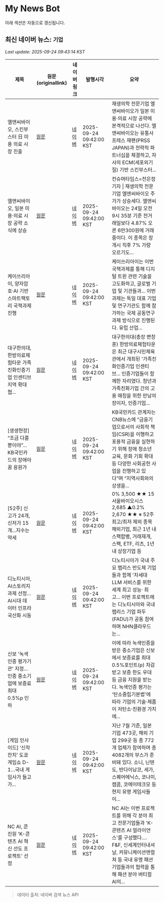 # My News Bot

아래 섹션은 자동으로 갱신됩니다.

<!-- NEWS:START -->
## 최신 네이버 뉴스: `기업`
_Last update: 2025-09-24 09:43:14 KST_

| 제목 | 원문(originallink) | 네이버 링크 | 발행시각 | 요약 |
|---|---|---|---|---|
| 엘앤씨바이오, 스킨부스터 日 미용 의료 시장 진출 | [원문](https://www.hankyung.com/article/202509244099i) | [네이버](https://n.news.naver.com/mnews/article/015/0005189303?sid=105) | 2025-09-24 09:42:00 KST | 재생의학 전문기업 엘앤씨바이오가 일본 미용·의료 시장 공략에 본격적으로 나선다. 엘앤씨바이오는 유통사 프레스 재팬(PRSS JAPAN)과 전략적 파트너십을 체결하고, 자사의 ECM(세포외기질) 기반 스킨부스터... |
| 엘앤씨바이오, 일본 미용·의료 시장 공략 소식에 상승 | [원문](https://www.cstimes.com/news/articleView.html?idxno=669053) | [네이버](https://www.cstimes.com/news/articleView.html?idxno=669053) | 2025-09-24 09:42:00 KST | 컨슈머타임스=전은정 기자 \| 재생의학 전문기업 엘앤씨바이오 주가가 상승세다. 엘앤씨바이오는 24일 오전 9시 35분 기준 전거래일보다 4.87% 오른 6만300원에 거래중이다. 이 종목은 장 개시 직후 7% 가량 오르기도... |
| 케이쓰리아이, 양자암호·AI 기반 스마트팩토리 국책과제 진행 | [원문](https://www.sentv.co.kr/article/view/sentv202509240042) | [네이버](https://www.sentv.co.kr/article/view/sentv202509240042) | 2025-09-24 09:42:00 KST | 케이쓰리아이는 이번 국책과제를 통해 디지털 트윈 관련 기술을 고도화하고, 글로벌 기업 및 기관들과... 이번 과제는 독일 대표 기업 및 연구기관도 함께 참가하는 국제 공동연구과제 방식으로 진행된다. 유럽 산업... |
| 대구한의대, 한방의료체험타운 가족친화인증기업 인센티브 지역 확대 협... | [원문](http://www.veritas-a.com/news/articleView.html?idxno=574164) | [네이버](http://www.veritas-a.com/news/articleView.html?idxno=574164) | 2025-09-24 09:42:00 KST | 대구한의대(총장 변창훈) 한방의료체험타운은 최근 대구시민체육관에서 개최된 '가족친화인증기업 인센티브... 인증기업들이 함께한 자리였다. 청년과 가족친화기업 간의 고용 매칭을 위한 만남의 장이자, 인증기업... |
| [생생현장] “조금 다를 뿐이야”…KB국민카드의 장애아 꿈 응원가 | [원문](https://www.cnbnews.com/news/article.html?no=750936) | [네이버](https://www.cnbnews.com/news/article.html?no=750936) | 2025-09-24 09:42:00 KST | KB국민카드 관계자는 CNB뉴스에 “금융기업으로서의 사회적 책임(CSR)을 이행하고 포용적 금융을 실현하기 위해 장애 청소년 교육, 문화 기회 확대 등 다양한 사회공헌 사업을 진행하고 있다”며 “지역사회와의 상생을... |
| [52주] 신고가 24개, 신저가 15개...지수는 약세 | [원문](https://www.itooza.com/common/iview.php?no=2025092409340208695) | [네이버](https://www.itooza.com/common/iview.php?no=2025092409340208695) | 2025-09-24 09:42:00 KST | 0% 3,500 ★★ 15 서울바이오시스 2,685 ▲0.2% 2,670 ★★ ※ 52주 최고/최저 제외 종목 해외기업, 최근 1년 내 스팩합병, 거래재개, 스팩, ETF, 리츠, 1년 내 상장기업 등 |
| 디노티시아, AI스토리지 과제 선정…AI시대 데이터 인프라 국산화 시동 | [원문](https://www.epnc.co.kr/news/articleView.html?idxno=322849) | [네이버](https://www.epnc.co.kr/news/articleView.html?idxno=322849) | 2025-09-24 09:42:00 KST | 디노티시아가 국내 주요 팹리스 반도체 기업들과 함께 '차세대 LLM 서비스를 위한 세계 최고 성능· 최고... 이번 프로젝트에는 디노티시아와 국내 팹리스 기업 파두(FADU)가 공동 참여하며 NHN클라우드는... |
| 신보 '녹색인증 평가기관' 지정…인증 중소기업에 보증료 최대 0.5%p 인하 | [원문](https://www.econovill.com/news/articleView.html?idxno=712491) | [네이버](https://www.econovill.com/news/articleView.html?idxno=712491) | 2025-09-24 09:42:00 KST | 이에 따라 녹색인증을 받은 중소기업은 신보에서 보증료를 최대 0.5%포인트(p) 차감받고 보증 한도 우대 등 금융 지원을 받는다. 녹색인증 평가는 '탄소중립기본법'에 따라 기업의 기술·제품이 저탄소·친환경 가치에... |
| [게임 인사이드] ‘신작 잔치’ 도쿄게임쇼 D-1…국내 게임사가 들고 가... | [원문](https://www.cnbnews.com/news/article.html?no=751227) | [네이버](https://www.cnbnews.com/news/article.html?no=751227) | 2025-09-24 09:42:00 KST | 지난 7월 기준, 일본 기업 473곳, 해외 기업 299곳 등 총 772개 업체가 참여하며 총 4082개의 부스가 준비돼 있다. 소니, 닌텐도, 반다이남코, 세가, 스퀘어에닉스, 코나미, 캠콤, 코에이테크모 등 현지 유명 게임사들이... |
| NC AI, 콘진원 'K-콘텐츠 AI 혁신 선도 프로젝트' 선정 | [원문](http://www.4th.kr/news/articleView.html?idxno=2096102) | [네이버](http://www.4th.kr/news/articleView.html?idxno=2096102) | 2025-09-24 09:42:00 KST | NC AI는 이번 프로젝트를 위해 각 분야 최고 전문기업들과 'K-콘텐츠 AI 얼라이언스'를 구성했다.... F&F, 신세계인터내셔날, 커뮤니케이션앤컬쳐 등 국내 유명 패션기업들과의 협력을 통해 패션 분야 버티컬 AI의... |

> 데이터 출처: 네이버 검색 뉴스 API
<!-- NEWS:END -->
